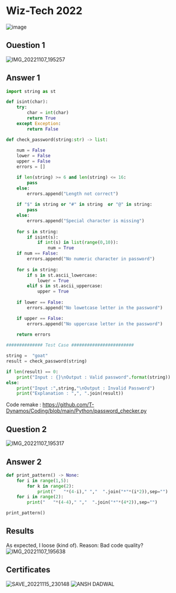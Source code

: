 #  Wiz-Tech 2022
![image](https://user-images.githubusercontent.com/68729523/200016579-6486d398-c4b3-42c5-acef-63c86b95915b.png)
## Ouestion 1 
![IMG_20221107_195257](https://user-images.githubusercontent.com/68729523/200333968-c7685649-8954-4d7b-92ea-744486db5ce6.jpg)
## Answer 1
```python
import string as st

def isint(char):
    try:
        char = int(char)
        return True
    except Exception:
        return False

def check_password(string:str) -> list:
    
    num = False
    lower = False
    upper = False
    errors = []

    if len(string) >= 6 and len(string) <= 16:
        pass
    else:
        errors.append("Length not correct")
    
    if "$" in string or "#" in string  or "@" in string:
        pass
    else:
        errors.append("Special character is missing")
    
    for s in string:
        if isint(s):
            if int(s) in list(range(0,10)):
                num = True 
    if num == False:
        errors.append("No numeric character in password")
        
    for s in string:
        if s in st.ascii_lowercase:
            lower = True
        elif s in st.ascii_uppercase:
            upper = True
    
    if lower == False:
        errors.append("No lowetcase letter in the password")

    if upper == False:
        errors.append("No uppercase letter in the password")
    
    return errors

############## Test Case ########################

string =  "goat"
result = check_password(string)

if len(result) == 0:
    print("Input : {}\nOutput : Valid password".format(string))
else:
    print("Input :",string,"\nOutput : Invalid Password")
    print("Explanation : ",", ".join(result))

```
Code remake : https://github.com/T-Dynamos/Coding/blob/main/Python/password_checker.py

## Question 2
![IMG_20221107_195317](https://user-images.githubusercontent.com/68729523/200333994-0051e680-62a6-45f6-9797-ca295194715a.jpg)
## Answer 2
```python
def print_pattern() -> None:
    for i in range(1,5):
        for k in range(2):
            print("   "*(4-i)," ","  ".join("*"*(i*2)),sep="")
    for i in range(2):
        print("   "*(4-4)," ","  ".join("*"*(4*2)),sep="")

print_pattern()

```
## Results
As expected, I loose (kind of). Reason: Bad code quality?
![IMG_20221107_195638](https://user-images.githubusercontent.com/68729523/200334478-a790f9ba-c1c4-4a8e-854e-d7d6409f400e.jpg)

## Certificates
![SAVE_20221115_230148](https://user-images.githubusercontent.com/68729523/201987832-80019933-2480-4964-9cd1-678c79afe96d.jpg)
![ANSH DADWAL](https://user-images.githubusercontent.com/68729523/206181509-2fcf2821-d1eb-4348-bca2-d288990ad7df.jpg)

